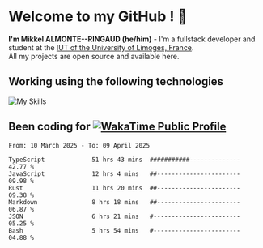 # Welcome to my GitHub ! 🌃

**I'm Mikkel ALMONTE--RINGAUD (he/him)** - I'm a fullstack developer and student at the [IUT of the University of Limoges, France](https://iut.unilim.fr). \
All my projects are open source and available here.

## Working using the following technologies

![My Skills](https://skillicons.dev/icons?i=solidjs,pnpm,nodejs,ts,js,vercel,netlify,html,css,rust,astro,git,vue,md,electron,figma,github,bash,bun,cloudflare,py,tailwind,nginx,npm,tauri,vite,zig,yarn,windicss,dart,flutter,kotlin&theme=dark)

## Been coding for [![WakaTime Public Profile](https://wakatime.com/badge/user/0839e595-e07a-435c-8d59-ed95f2a3d6dd.svg?style=flat-square)](https://wakatime.com/@0839e595-e07a-435c-8d59-ed95f2a3d6dd)

<!--START_SECTION:waka-->

```plain
From: 10 March 2025 - To: 09 April 2025

TypeScript             51 hrs 43 mins  ###########--------------   42.77 %
JavaScript             12 hrs 4 mins   ##-----------------------   09.98 %
Rust                   11 hrs 20 mins  ##-----------------------   09.38 %
Markdown               8 hrs 18 mins   ##-----------------------   06.87 %
JSON                   6 hrs 21 mins   #------------------------   05.25 %
Bash                   5 hrs 54 mins   #------------------------   04.88 %
```

<!--END_SECTION:waka-->
